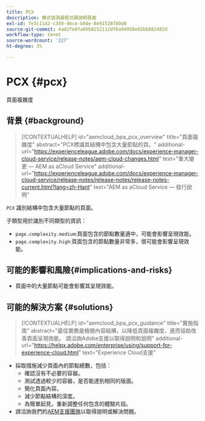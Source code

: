 ```yaml
---
title: PCX
description: 模式偵測器程式碼說明頁面
exl-id: 7e3c1142-c349-4bce-b8de-8e91528f80a0
source-git-commit: 4ad2fe0fa05b8252112df8a94958e65bb882482d
workflow-type: tm+mt
source-wordcount: '227'
ht-degree: 3%

---
```


# PCX {#pcx}

頁面複雜度

## 背景 {#background}

>[!CONTEXTUALHELP]
>id="aemcloud_bpa_pcx_overview"
>title="頁面複雜度"
>abstract="PCX標識其結構中包含大量節點的頁。"
>additional-url="https://experienceleague.adobe.com/docs/experience-manager-cloud-service/release-notes/aem-cloud-changes.html" text="重大變更 — AEM as aCloud Service"
>additional-url="https://experienceleague.adobe.com/docs/experience-manager-cloud-service/release-notes/release-notes/release-notes-current.html?lang=zh-Hant" text="AEM as aCloud Service — 發行說明"

`PCX` 識別結構中包含大量節點的頁面。

子類型用於識別不同類型的資訊：

* `page.complexity.medium`:頁面包含的節點數量適中，可能會影響呈現效能。
* `page.complexity.high`:頁面包含的節點數量非常多，很可能會影響呈現效能。

## 可能的影響和風險{#implications-and-risks}

* 頁面中的大量節點可能會影響其呈現效能。

## 可能的解決方案 {#solutions}

>[!CONTEXTUALHELP]
>id="aemcloud_bpa_pcx_guidance"
>title="實施指南"
>abstract="最佳實務是檢閱內容結構，以降低頁面複雜度，進而協助改善頁面呈現效能。 請洽詢Adobe支援以取得說明和說明"
>additional-url="https://helpx.adobe.com/enterprise/using/support-for-experience-cloud.html" text="Experience Cloud支援"

* 採取措施減少頁面內的節點總數，包括：
   * 確認沒有不必要的容器。
   * 測試透過較少的容器，是否能達到相同的版面。
   * 簡化頁面內容。
   * 減少節點結構的深度。
   * 為簡單起見，重新調整任何包含的體驗片段。
* 請洽詢我們的[AEM支援團隊](https://helpx.adobe.com/enterprise/using/support-for-experience-cloud.html)以取得說明或解決問題。
